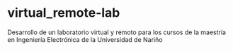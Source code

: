 # virtual_remote-lab
Desarrollo de un laboratorio virtual y remoto para los cursos de la maestría en Ingeniería Electrónica de la Universidad de Nariño
